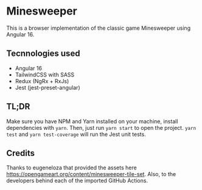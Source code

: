 # Minesweeper

This is a browser implementation of the classic game Minesweeper using Angular 16.

## Tecnnologies used

* Angular 16
* TailwindCSS with SASS
* Redux (NgRx + RxJs)
* Jest (jest-preset-angular)

## TL;DR

Make sure you have NPM and Yarn installed on your machine, install dependencies with `yarn`. Then, just run `yarn start` to open the project. `yarn test` and `yarn test-coverage` will run the Jest unit tests.
## Credits

Thanks to eugeneloza that provided the assets here https://opengameart.org/content/minesweeper-tile-set. Also, to the developers behind each of the imported GitHub Actions.
